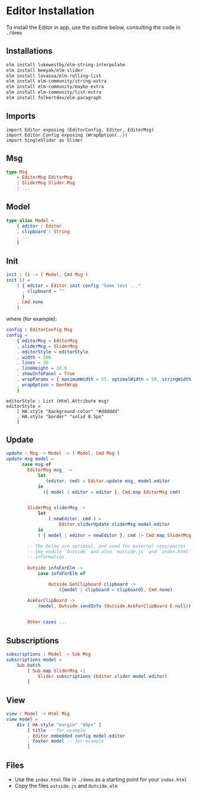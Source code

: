 # Editor Installation

To install the Editor in app, use the outline below, 
consulting the code in `./demo` 

## Installations

```bash
elm install lukewestby/elm-string-interpolate
elm install bemyak/elm-slider
elm install lovasoa/elm-rolling-list
elm install elm-community/string-extra
elm install elm-community/maybe-extra
elm install elm-community/list-extra
elm install folkertdev/elm-paragraph
```

## Imports

```
import Editor exposing (EditorConfig, Editor, EditorMsg)
import Editor.Config exposing (WrapOption(..))   
import SingleSlider as Slider
```

## Msg

```elm
type Msg
    = EditorMsg EditorMsg
    | SliderMsg Slider.Msg
    | ...
```

## Model

```elm
type alias Model =
    { editor : Editor
    , clipboard : String
    , ...
    }
```

## Init

```elm
init : () -> ( Model, Cmd Msg )
init () =
    ( { editor = Editor.init config "Some text ..."
      , clipboard = ""
      }
    , Cmd.none
    )
```


where (for example):

```elm
config : EditorConfig Msg
config =
    { editorMsg = EditorMsg
    , sliderMsg = SliderMsg
    , editorStyle = editorStyle
    , width = 500
    , lines = 30
    , lineHeight = 16.0
    , showInfoPanel = True
    , wrapParams = { maximumWidth = 55, optimalWidth = 50, stringWidth = String.length }
    , wrapOption = DontWrap
    }
```

```
editorStyle : List (Html.Attribute msg)
editorStyle =
    [ HA.style "background-color" "#dddddd"
    , HA.style "border" "solid 0.5px"
    ]
```


## Update

```elm
update : Msg -> Model -> ( Model, Cmd Msg )
update msg model =
      case msg of
        EditorMsg msg_ ->
            let
               (editor, cmd) = Editor.update msg_ model.editor
            in
              ({ model | editor = editor }, Cmd.map EditorMsg cmd)


        SliderMsg sliderMsg ->
            let
                ( newEditor, cmd ) =
                    Editor.sliderUpdate sliderMsg model.editor
            in
            ( { model | editor = newEditor }, cmd |> Cmd.map SliderMsg )

        -- The below are optional, and used for external copy/pastes
        -- See module `Outside` and also `outside.js` and `index.html` for additional
        -- information
        
        Outside infoForElm ->
            case infoForElm of

                Outside.GotClipboard clipboard ->
                    ({model | clipboard = clipboard}, Cmd.none)

        AskForClipBoard ->
            (model, Outside.sendInfo (Outside.AskForClipBoard E.null))

 
        Other cases ...
```

## Subscriptions

```elm
subscriptions : Model -> Sub Msg
subscriptions model =
    Sub.batch
        [ Sub.map SliderMsg <|
            Slider.subscriptions (Editor.slider model.editor)
        ]
```

## View

```elm
view : Model -> Html Msg
view model =
    div [ HA.style "margin" "60px" ]
        [ title -- for example
        , Editor.embedded config model.editor
        , footer model -- for example
        ]
```

## Files

- Use the `index.html` file in `./demo` as a starting point for your `index.html`
- Copy the files `outside.js` and `Outside.elm`